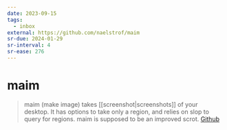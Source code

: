 ```yaml
---
date: 2023-09-15
tags:
  - inbox
external: https://github.com/naelstrof/maim
sr-due: 2024-01-29
sr-interval: 4
sr-ease: 276
---
```


# maim

> maim (make image) takes [[screenshot|screenshots]] of your desktop. It has
> options to take only a region, and relies on slop to query for regions. maim
> is supposed to be an improved scrot.
> [Github](https://github.com/naelstrof/maim)
